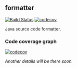 ## formatter

[![Build Status](https://travis-ci.com/hu553in/formatter.svg?branch=master)](https://travis-ci.com/hu553in/formatter)
[![codecov](https://codecov.io/gh/hu553in/formatter/branch/master/graph/badge.svg)](https://codecov.io/gh/hu553in/formatter)

Java source code formatter.

### Code coverage graph

[![codecov](https://codecov.io/gh/hu553in/formatter/branch/master/graphs/tree.svg)](https://codecov.io/gh/hu553in/formatter)

_Another details will be there soon._

